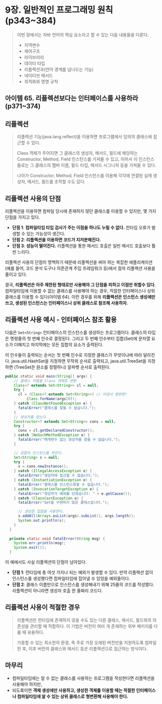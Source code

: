 # 9장. 일반적인 프로그래밍 원칙(p343~384)

> 이번 장에서는 자바 언어의 핵심 요소라고 할 수 있는 다음 내용들을 다룬다.
>
> - 지역변수
> - 제어구조
> - 라이브러리
> - 데이터 타입 
> - 리플렉션과(언어 경계를 넘나드는 기능) 
> - 네이티브 메서드
> - 최적화와 명명 규칙

## 아이템 65. 리플렉션보다는 인터페이스를 사용하라(p371~374)

## 리플렉션

> 리플렉션 기능(java.lang.reflect)을 이용하면 프로그램에서 임의의 클래스에 접근할 수 있다. 
>
> Class 객체가 주어지면 그 클래스의 생성자, 메서드, 필드에 해당하는 Constructor, Method, Field 인스턴스를 가져올 수 있고, 이어서 이 인스턴스들로는 그 클래스의 멤버 이름, 필드 타입, 메서드 시그니처 등을 가져올 수 있다.
>
> 나아가 Constructor, Method, Field 인스턴스를 이용해 각각에 연결된 실제 생성자, 메서드, 필드를 조작할 수도 있다.

## 리플렉션 사용의 단점

리플렉션을 이용하면 컴파일 당시에 존재하지 않던 클래스를 이용할 수 있지만, 몇 가지 단점을 가지고 있다.

- **단점 1**: **컴파일타임 타입 검사가 주는 이점을 하나도 누릴 수 없다.** 런타임 오류가 발생할 수 있는 가능성이 생긴다.
- **단점 2**: **리플렉션을 이용하면 코드가 지저분해진다.**
- **단점 3**: **성능이 떨어진다.** 리플렉션을 통한 메서드 호출은 일반 메서드 호출보다 훨씬 느리다.

리플렉션 사용의 단점이 명백하기 때문에 리플렉션을 써야 하는 복잡한 애플리케이션(예를 들어, 코드 분석 도구나 의존관계 주입 프레임워크 등)에서 점차 리플렉션 사용을 줄이고 있다.

결국, **리플렉션은 아주 제한된 형태로만 사용해야 그 단점을 피하고 이점만 취할수 있다.** 컴파일타임에 이용할 수 없는 클래스를 사용해야 하는 경우, 적절한 인터페이스나 상위 클래스를 이용할 수 있다(아이템 64). 이런 경우를 위해 **리플렉션은 인스턴스 생성에만 쓰고, 생성된 인스턴스는 인터페이스나 상위 클래스로 참조해 사용하자.**

## 리플렉션 사용 예시 - 인터페이스 참조 활용

다음은 `Set<String>` 인터페이스의 인스턴스를 생성하는 프로그램이다. 클래스의 타입은 명령줄의 첫 번째 인수로 결정된다. 그리고 두 번째 인수부터 집합(Set)에 문자열 요소가 더해지고 마지막에는 모든 집합의 요소가 출력된다. 

이 인수들이 출력되는 순서는 첫 번째 인수로 지정한 클래스가 무엇이냐에 따라 달라진다. java.util.HashSet을 지정하면 무작위 순서로 출력되고, java.util.TreeSet을 지정하면 (TreeSet은 원소를 정렬하니) 알파벳 순서로 출력된다.

```java
public static void main(String[] args) {
    // 클래스 이름을 Class 객체로 변환
    Class<? extends Set<String>> cl = null;
    try {
      cl = (Class<? extends Set<String>>) // 비검사 형변환!
          Class.forName(args[0]);
    } catch (ClassNotFoundException e) {
      fatalError("클래스를 찾을 수 없습니다.");
    }
    // 생성자를 얻는다.
    Constructor<? extends Set<String>> cons = null;
    try {
      cons = cl.getDeclaredConstructor();
    } catch (NoSuchMethodException e) {
      fatalError("매개변수 없는 생성자를 찾을 수 없습니다.");
    }

    // 집합의 인스턴스를 만든다.
    Set<String> s = null;
    try {
      s = cons.newInstance();
    } catch (IllegalAccessException e) {
      fatalError("생성자에 접근할 수 없습니다.");
    } catch (InstantiationException e) {
      fatalError("클래스를 인스턴스화할 수 없습니다.");
    } catch (InvocationTargetException e) {
      fatalError("생성자가 예외를 던졌습니다: " + e.getCause());
    } catch (ClassCastException e) {
      fatalError("Set을 구현하지 않은 클래스입니다.");

      // 생성한 집합을 사용한다.
      s.addAll(Arrays.asList(args).subList(1, args.length));
      System.out.println(s);
    }
  }
  
  private static void fatalError(String msg) {
    System.err.println(msg);
    System.exit(1);
  }
```

이 예에서도 사실 리플렉션의 단점이 남아있다. 

- **단점 1**: 런타임에 총 여섯 가지나 되는 예외가 발생할 수 있다. 만약 리플렉션 없이 인스턴스를 생성했다면 컴파일타임에 잡아낼 수 있었을 예외들이다.
- **단점 2**: 클래스 이름만으로 인스턴스를 생성해내기 위해 25줄의 코드를 작성했다. 리플렉션이 아니라면 생성자 호출 한 줄짜리 코드다. 

## 리플렉션 사용이 적절한 경우

> 리플렉션은 런타임에 존재하지 않을 수도 있는 다른 클래스, 메서드, 필드와의 의존성을 관리할 때 적합하다. 이 기법은 버전이 여러 개 존재하는 외부 패키지를 다룰 때 유용하다. 
>
> 가동할 수 있는 최소한의 환경, 즉 주로 가장 오래된 버전만을 지원하도록 컴파일한 후, 이후 버전의 클래스와 메서드 등은 리플렉션으로 접근하는 방식이다.

## 마무리

- 컴파일타임에는 알 수 없는 클래스를 사용하는 프로그램을 작성한다면 리플렉션을 사용해야 하지만,
- 되도록이면 **객체 생성에만 사용하고, 생성한 객체를 이용할 때는 적절한 인터페이스나 컴파일타임에 알 수 있는 상위 클래스로 형변환해 사용해야 한다.**



